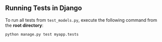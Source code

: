 ## Running Tests in Django  

To run all tests from `test_models.py`, execute the following command from the **root directory**:  

```sh
python manage.py test myapp.tests
